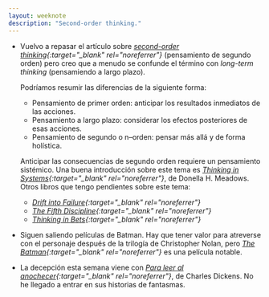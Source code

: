 ```yaml
---
layout: weeknote
description: "Second-order thinking."
---
```


- Vuelvo a repasar el artículo sobre *[second-order
  thinking][1]{:target="_blank" rel="noreferrer"}* (pensamiento de segundo
  orden) pero creo que a menudo se confunde el término con *long-term thinking*
  (pensamiendo a largo plazo).

  Podríamos resumir las diferencias de la siguiente forma:
    - Pensamiento de primer orden: anticipar los resultados inmediatos de las acciones.
    - Pensamiento a largo plazo: considerar los efectos posteriores de esas acciones.
    - Pensamiento de segundo o n–orden: pensar más allá y de forma holística.

  Anticipar las consecuencias de segundo orden requiere un pensamiento
  sistémico. Una buena introducción sobre este tema es
  *[Thinking in Systems][4]{:target="_blank" rel="noreferrer"}*, de Donella H. Meadows.
  Otros libros que tengo pendientes sobre este tema:
    - *[Drift into Failure][5]{:target="_blank" rel="noreferrer"}*
    - *[The Fifth Discipline][6]{:target="_blank" rel="noreferrer"}*
    - *[Thinking in Bets][7]{:target="_blank" rel="noreferrer"}*


- Siguen saliendo películas de Batman. Hay que tener valor para atreverse con el
  personaje después de la trilogía de Christopher Nolan, pero *[The Batman][2]{:target="_blank" rel="noreferrer"}*
  es una película notable.


- La decepción esta semana viene con *[Para leer al anochecer][3]{:target="_blank" rel="noreferrer"}*,
  de Charles Dickens. No he llegado a entrar en sus historias de fantasmas.


[1]: https://fs.blog/second-order-thinking/
[2]: https://www.filmaffinity.com/es/film911057.html
[3]: https://www.goodreads.com/book/show/11711038-para-leer-al-anochecer
[4]: https://www.goodreads.com/book/show/3828902-thinking-in-systems
[5]: https://www.goodreads.com/book/show/10258783-drift-into-failure
[6]: https://www.goodreads.com/book/show/255127.The_Fifth_Discipline
[7]: https://www.goodreads.com/book/show/35957157-thinking-in-bets
